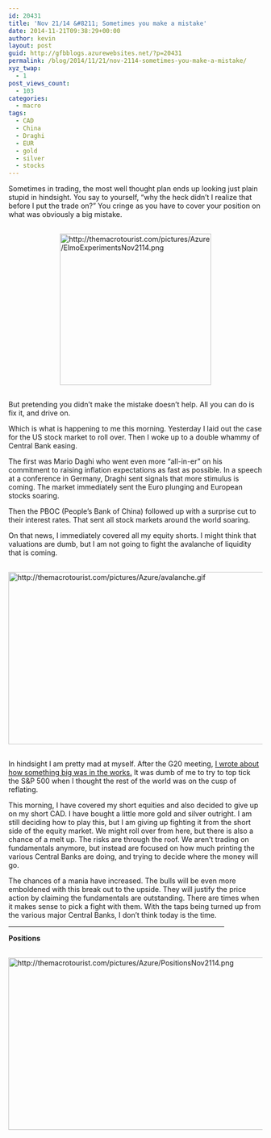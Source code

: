 ```yaml
---
id: 20431
title: 'Nov 21/14 &#8211; Sometimes you make a mistake'
date: 2014-11-21T09:38:29+00:00
author: kevin
layout: post
guid: http://gfbblogs.azurewebsites.net/?p=20431
permalink: /blog/2014/11/21/nov-2114-sometimes-you-make-a-mistake/
xyz_twap:
  - 1
post_views_count:
  - 103
categories:
  - macro
tags:
  - CAD
  - China
  - Draghi
  - EUR
  - gold
  - silver
  - stocks
---
```

Sometimes in trading, the most well thought plan ends up looking just plain stupid in hindsight. You say to yourself, &#8220;why the heck didn&#8217;t I realize that before I put the trade on?&#8221; You cringe as you have to cover your position on what was obviously a big mistake.


  <img src="http://themacrotourist.com/pictures/Azure/ElmoExperimentsNov2114.png" style="margin:30px auto;display:block;" alt="http://themacrotourist.com/pictures/Azure/ElmoExperimentsNov2114.png" width="300" height="300">

But pretending you didn&#8217;t make the mistake doesn&#8217;t help. All you can do is fix it, and drive on.

Which is what is happening to me this morning. Yesterday I laid out the case for the US stock market to roll over. Then I woke up to a double whammy of Central Bank easing.

The first was Mario Daghi who went even more &#8220;all-in-er&#8221; on his commitment to raising inflation expectations as fast as possible. In a speech at a conference in Germany, Draghi sent signals that more stimulus is coming. The market immediately sent the Euro plunging and European stocks soaring. 

Then the PBOC (People&#8217;s Bank of China) followed up with a surprise cut to their interest rates. That sent all stock markets around the world soaring.

On that news, I immediately covered all my equity shorts. I might think that valuations are dumb, but I am not going to fight the avalanche of liquidity that is coming.


  <img src="http://themacrotourist.com/pictures/Azure/avalanche.gif" style="margin:30px auto;display:block;" alt="http://themacrotourist.com/pictures/Azure/avalanche.gif" width="600" height="342">

In hindsight I am pretty mad at myself. After the G20 meeting, [I wrote about how something big was in the works.](http://gfbblogs.azurewebsites.net/blog/2014/11/18/nov-1814-something-big-in-the-works/) It was dumb of me to try to top tick the S&P 500 when I thought the rest of the world was on the cusp of reflating.

This morning, I have covered my short equities and also decided to give up on my short CAD. I have bought a little more gold and silver outright. I am still deciding how to play this, but I am giving up fighting it from the short side of the equity market. We might roll over from here, but there is also a chance of a melt up. The risks are through the roof. We aren&#8217;t trading on fundamentals anymore, but instead are focused on how much printing the various Central Banks are doing, and trying to decide where the money will go. 

The chances of a mania have increased. The bulls will be even more emboldened with this break out to the upside. They will justify the price action by claiming the fundamentals are outstanding. There are times when it makes sense to pick a fight with them. With the taps being turned up from the various major Central Banks, I don&#8217;t think today is the time.

<hr size="3" width="85%" />

**Positions**


  <img src="http://themacrotourist.com/pictures/Azure/PositionsNov2114.png" style="margin:30px auto;display:block;" alt="http://themacrotourist.com/pictures/Azure/PositionsNov2114.png" width="600" height="342"></p>
